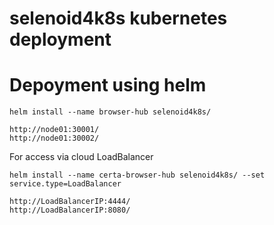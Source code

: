 # selenoid4k8s kubernetes deployment

# Depoyment using helm <a name="helm"></a>
```
helm install --name browser-hub selenoid4k8s/

http://node01:30001/
http://node01:30002/
```

For access via cloud LoadBalancer
```
helm install --name certa-browser-hub selenoid4k8s/ --set service.type=LoadBalancer

http://LoadBalancerIP:4444/
http://LoadBalancerIP:8080/
```
